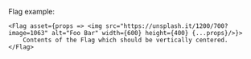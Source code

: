 Flag example:

    <Flag asset={props => <img src="https://unsplash.it/1200/700?image=1063" alt="Foo Bar" width={600} height={400} {...props}/>}>
        Contents of the Flag which should be vertically centered.
    </Flag>
